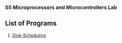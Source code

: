 ### S5 Microprocessors and Microcontrollers Lab

## List of Programs
1. [Disk-Scheduling](DiskSch.c)
